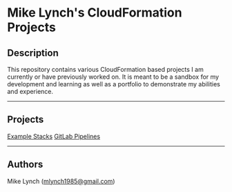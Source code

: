 Mike Lynch's CloudFormation Projects
=====

## Description
This repository contains various CloudFormation based projects I am currently or have previously worked on. It is meant to be a sandbox for my development and learning as well as a portfolio to demonstrate my abilities and experience.


----
## Projects
[Example Stacks](https://github.com/mlynch1985/cloudformation/tree/main/example-stacks)
[GitLab Pipelines](https://github.com/mlynch1985/cloudformation/tree/main/gitlab-pipelines)


----
## Authors
Mike Lynch (mlynch1985@gmail.com)
